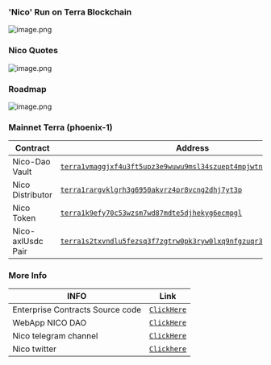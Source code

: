 ### 'Nico' Run on Terra Blockchain 
![image.png](https://raw.githubusercontent.com/NicoToken/NICOToken/main/asset/Nicologo.png)
### Nico Quotes  
![image.png](https://raw.githubusercontent.com/NicoToken/NICOToken/main/NicoQuotes/Nicoquote.jpg)


### Roadmap
![image.png](https://raw.githubusercontent.com/NicoToken/NICOToken/main/whitepaper/Roadmap.jpg)




### Mainnet Terra (phoenix-1)

| Contract            | Address   |
| ------------------- | --------- |
| Nico-Dao Vault      |[`terra1vmaggjxf4u3ft5upz3e9wuwu9msl34szuept4mpjwtnud4l65eaqvxyh5u`](https://terrasco.pe/mainnet/address/terra1vmaggjxf4u3ft5upz3e9wuwu9msl34szuept4mpjwtnud4l65eaqvxyh5u)        |
| Nico Distributor    | [`terra1rargvklgrh3g6950akvrz4pr8vcng2dhj7yt3p`](https://terrasco.pe/mainnet/address/terra1s5zft8tgddtpgqhlauyl5lt2vre9euu4exg37rkug2dv4l7leygqsvj79g)        |
| Nico Token          | [`terra1k9efy70c53wzsm7wd87mdte5djhekyg6ecmpgl`](https://terrasco.pe/mainnet/address/terra1e0efrrrj8d55pflme3dmtyuj7klzcef5cfmz6r2jyqz77kk2jz3qa6drg3)        |
| Nico-axlUsdc Pair   | [`terra1s2txvndlu5fezsq3f7zgtrw0pk3ryw0lxq9nfgzuqr3hhlnc92xsghwnzm`](https://chainsco.pe/terra2/address/terra1s2txvndlu5fezsq3f7zgtrw0pk3ryw0lxq9nfgzuqr3hhlnc92xsghwnzm#!) |




### More Info

| INFO                | Link         |
| ------------------- | ---------    |
| Enterprise Contracts Source code                           | [`ClickHere`](https://github.com/terra-money/enterprise-contracts) |
| WebApp NICO DAO                            | [`ClickHere`](https://nicodao.tech) |
| Nico telegram channel                           | [`ClickHere`](https://t.me/nicotalk1201) |
| Nico twitter                           | [`Clickhere`](https://twitter.com/NICOmoneyDAO?t=H3O9Z1JflwjdzBmxTy9DlA&s=09) |
